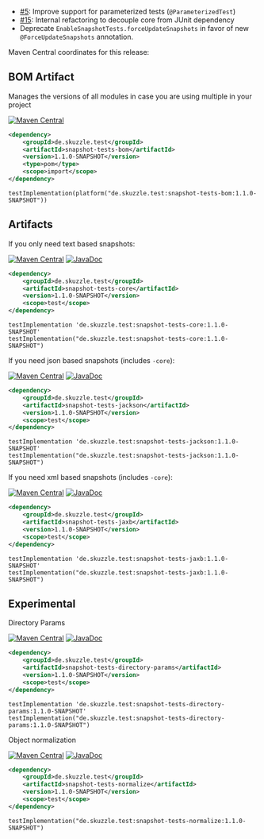 * [#5](https://github.com/skuzzle/snapshot-tests/issues/5): Improve support for parameterized tests (`@ParameterizedTest`)
* [#15](https://github.com/skuzzle/snapshot-tests/issues/15): Internal refactoring to decouple core from JUnit dependency
* Deprecate `EnableSnapshotTests.forceUpdateSnapshots` in favor of new `@ForceUpdateSnapshots` annotation.

Maven Central coordinates for this release:

## BOM Artifact
Manages the versions of all modules in case you are using multiple in your project

[![Maven Central](https://img.shields.io/static/v1?label=MavenCentral&message=1.1.0-SNAPSHOT&color=blue)](https://search.maven.org/artifact/de.skuzzle.test/snapshot-tests-bom/1.1.0-SNAPSHOT/jar)

```xml
<dependency>
    <groupId>de.skuzzle.test</groupId>
    <artifactId>snapshot-tests-bom</artifactId>
    <version>1.1.0-SNAPSHOT</version>
    <type>pom</type>
    <scope>import</scope>
</dependency>
```

```
testImplementation(platform("de.skuzzle.test:snapshot-tests-bom:1.1.0-SNAPSHOT"))
```

## Artifacts
If you only need text based snapshots:

[![Maven Central](https://img.shields.io/static/v1?label=MavenCentral&message=1.1.0-SNAPSHOT&color=blue)](https://search.maven.org/artifact/de.skuzzle.test/snapshot-tests-core/1.1.0-SNAPSHOT/jar) [![JavaDoc](https://img.shields.io/static/v1?label=JavaDoc&message=1.1.0-SNAPSHOT&color=orange)](http://www.javadoc.io/doc/de.skuzzle.test/snapshot-tests-core/1.1.0-SNAPSHOT)

```xml
<dependency>
    <groupId>de.skuzzle.test</groupId>
    <artifactId>snapshot-tests-core</artifactId>
    <version>1.1.0-SNAPSHOT</version>
    <scope>test</scope>
</dependency>
```

```
testImplementation 'de.skuzzle.test:snapshot-tests-core:1.1.0-SNAPSHOT'
testImplementation("de.skuzzle.test:snapshot-tests-core:1.1.0-SNAPSHOT")
```

If you need json based snapshots (includes `-core`):

[![Maven Central](https://img.shields.io/static/v1?label=MavenCentral&message=1.1.0-SNAPSHOT&color=blue)](https://search.maven.org/artifact/de.skuzzle.test/snapshot-tests-jackson/1.1.0-SNAPSHOT/jar) [![JavaDoc](https://img.shields.io/static/v1?label=JavaDoc&message=1.1.0-SNAPSHOT&color=orange)](http://www.javadoc.io/doc/de.skuzzle.test/snapshot-tests-jackson/1.1.0-SNAPSHOT)

```xml
<dependency>
    <groupId>de.skuzzle.test</groupId>
    <artifactId>snapshot-tests-jackson</artifactId>
    <version>1.1.0-SNAPSHOT</version>
    <scope>test</scope>
</dependency>
```

```
testImplementation 'de.skuzzle.test:snapshot-tests-jackson:1.1.0-SNAPSHOT'
testImplementation("de.skuzzle.test:snapshot-tests-jackson:1.1.0-SNAPSHOT")
```

If you need xml based snapshots (includes `-core`):

[![Maven Central](https://img.shields.io/static/v1?label=MavenCentral&message=1.1.0-SNAPSHOT&color=blue)](https://search.maven.org/artifact/de.skuzzle.test/snapshot-tests-jaxb/1.1.0-SNAPSHOT/jar) [![JavaDoc](https://img.shields.io/static/v1?label=JavaDoc&message=1.1.0-SNAPSHOT&color=orange)](http://www.javadoc.io/doc/de.skuzzle.test/snapshot-tests-jaxb/1.1.0-SNAPSHOT)

```xml
<dependency>
    <groupId>de.skuzzle.test</groupId>
    <artifactId>snapshot-tests-jaxb</artifactId>
    <version>1.1.0-SNAPSHOT</version>
    <scope>test</scope>
</dependency>
```

```
testImplementation 'de.skuzzle.test:snapshot-tests-jaxb:1.1.0-SNAPSHOT'
testImplementation("de.skuzzle.test:snapshot-tests-jaxb:1.1.0-SNAPSHOT")
```

## Experimental
Directory Params

[![Maven Central](https://img.shields.io/static/v1?label=MavenCentral&message=1.1.0-SNAPSHOT&color=blue)](https://search.maven.org/artifact/de.skuzzle.test/snapshot-tests-directory-params/1.1.0-SNAPSHOT/jar) [![JavaDoc](https://img.shields.io/static/v1?label=JavaDoc&message=1.1.0-SNAPSHOT&color=orange)](http://www.javadoc.io/doc/de.skuzzle.test/snapshot-tests-directory-params/1.1.0-SNAPSHOT)

```xml
<dependency>
    <groupId>de.skuzzle.test</groupId>
    <artifactId>snapshot-tests-directory-params</artifactId>
    <version>1.1.0-SNAPSHOT</version>
    <scope>test</scope>
</dependency>
```

```
testImplementation 'de.skuzzle.test:snapshot-tests-directory-params:1.1.0-SNAPSHOT'
testImplementation("de.skuzzle.test:snapshot-tests-directory-params:1.1.0-SNAPSHOT")
```

Object normalization

[![Maven Central](https://img.shields.io/static/v1?label=MavenCentral&message=1.1.0-SNAPSHOT&color=blue)](https://search.maven.org/artifact/de.skuzzle.test/snapshot-tests-normalize/1.1.0-SNAPSHOT/jar) [![JavaDoc](https://img.shields.io/static/v1?label=JavaDoc&message=1.1.0-SNAPSHOT&color=orange)](http://www.javadoc.io/doc/de.skuzzle.test/snapshot-tests-normalize/1.1.0-SNAPSHOT)

```xml
<dependency>
    <groupId>de.skuzzle.test</groupId>
    <artifactId>snapshot-tests-normalize</artifactId>
    <version>1.1.0-SNAPSHOT</version>
    <scope>test</scope>
</dependency>
```

```
testImplementation("de.skuzzle.test:snapshot-tests-normalize:1.1.0-SNAPSHOT")
```